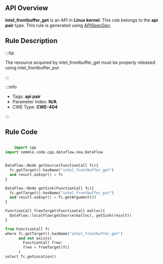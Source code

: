 ---
---


## API Overview
**intel_frontbuffer_get** is an API in **Linux kernel**. This rule belongs to the **api pair** type. This rule is generated using [APISpecGen](../../tools/APISpecGen).
## Rule Description

:::tip

The resource acquired by intel_frontbuffer_get must be properly released using intel_frontbuffer_put

:::

:::info

- Tags: **api pair**
- Parameter Index: **N/A**
- CWE Type: **CWE-404**

:::

## Rule Code
```python

    import cpp
import semmle.code.cpp.dataflow.new.DataFlow


DataFlow::Node getSource(FunctionCall fc){
  fc.getTarget().hasName("intel_frontbuffer_get")
  and result.asExpr() = fc
}

DataFlow::Node getSink(FunctionCall fc){
  fc.getTarget().hasName("intel_frontbuffer_put")
  and result.asExpr() = fc.getArgument(0)
}

FunctionCall freeTarget(FunctionCall malloc){
  DataFlow::localFlow(getSource(malloc), getSink(result))
}

from FunctionCall fc
where fc.getTarget().hasName("intel_frontbuffer_get")
      and not exists(
        FunctionCall free| 
        free = freeTarget(fc)
      )
select fc.getLocation()

    
```